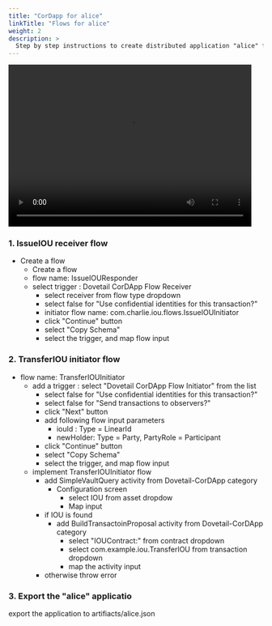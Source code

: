```yaml
---
title: "CorDapp for alice"
linkTitle: "Flows for alice"
weight: 2
description: >
  Step by step instructions to create distributed application "alice" for party alice.
---
```


<p><video width="480" height="320" controls="controls">
    <source src="/dovetail/videos/alice.mp4" type="video/mp4">
</video></p>

### 1. IssueIOU receiver flow
* Create a flow 
   * Create a flow 
   * flow name: IssueIOUResponder
   * select trigger : Dovetail CorDApp Flow Receiver
      * select receiver from flow type dropdown
      * select false for "Use confidential identities for this transaction?"
      * initiator flow name: com.charlie.iou.flows.IssueIOUInitiator
      * click "Continue" button
      * select "Copy Schema"
      * select the trigger, and map flow input

### 2. TransferIOU initiator flow

 * flow name: TransferIOUInitiator
   * add a trigger : select "Dovetail CorDApp Flow Initiator" from the list
      * select false for "Use confidential identities for this transaction?"
      * select false for "Send transactions to observers?"
      * click "Next" button
      * add following flow input parameters
         * iouId :    Type = LinearId
         * newHolder: Type = Party, PartyRole = Participant
      * click "Continue" button
      * select "Copy Schema"
      * select the trigger, and map flow input
   * implement TransferIOUInitiator flow
      * add SimpleVaultQuery activity from Dovetail-CorDApp category
        * Configuration screen
            * select IOU from asset dropdow
            * Map input
      * if IOU is found
        * add BuildTransactoinProposal activity from Dovetail-CorDApp category
            * select "IOUContract:" from contract dropdown
            * select com.example.iou.TransferIOU from transaction dropdown
            * map the activity input
      * otherwise throw error

### 3. Export the "alice" applicatio
export the application to artifiacts/alice.json



